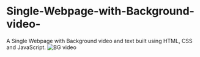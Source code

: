 

# Single-Webpage-with-Background-video-
A Single Webpage with Background video and text built using HTML, CSS and JavaScript.
![BG video](https://user-images.githubusercontent.com/33105027/205059168-8b0dcc36-e49b-430b-9199-549f233b844e.png)


